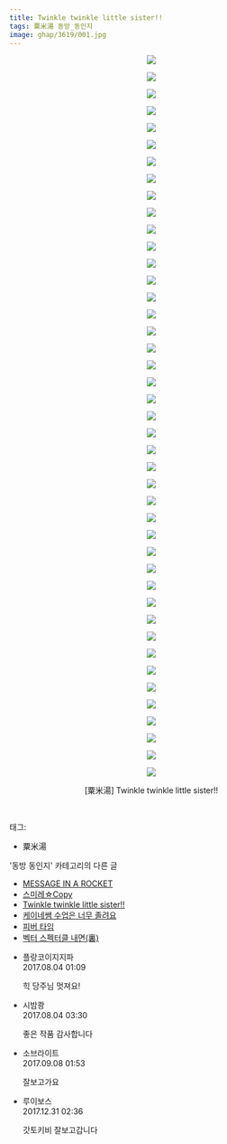 ```yaml
---
title: Twinkle twinkle little sister!!
tags: 粟米湯 동방_동인지
image: ghap/3619/001.jpg
---
```

<div class="article">
<p style="text-align: center; clear: none; float: none;"><img src="{{ site.nasurl }}/ghap/3619/001.jpg"/></p>
<p style="text-align: center; clear: none; float: none;"><img src="{{ site.nasurl }}/ghap/3619/002.jpg"/></p>
<p style="text-align: center; clear: none; float: none;"><img src="{{ site.nasurl }}/ghap/3619/003.jpg"/></p>
<p style="text-align: center; clear: none; float: none;"><img src="{{ site.nasurl }}/ghap/3619/004.jpg"/></p>
<p style="text-align: center; clear: none; float: none;"><img src="{{ site.nasurl }}/ghap/3619/005.jpg"/></p>
<p style="text-align: center; clear: none; float: none;"><img src="{{ site.nasurl }}/ghap/3619/006.jpg"/></p>
<p style="text-align: center; clear: none; float: none;"><img src="{{ site.nasurl }}/ghap/3619/007.jpg"/></p>
<p style="text-align: center; clear: none; float: none;"><img src="{{ site.nasurl }}/ghap/3619/008.jpg"/></p>
<p style="text-align: center; clear: none; float: none;"><img src="{{ site.nasurl }}/ghap/3619/009.jpg"/></p>
<p style="text-align: center; clear: none; float: none;"><img src="{{ site.nasurl }}/ghap/3619/010.jpg"/></p>
<p style="text-align: center; clear: none; float: none;"><img src="{{ site.nasurl }}/ghap/3619/011.jpg"/></p>
<p style="text-align: center; clear: none; float: none;"><img src="{{ site.nasurl }}/ghap/3619/012.jpg"/></p>
<p style="text-align: center; clear: none; float: none;"><img src="{{ site.nasurl }}/ghap/3619/013.jpg"/></p>
<p style="text-align: center; clear: none; float: none;"><img src="{{ site.nasurl }}/ghap/3619/014.jpg"/></p>
<p style="text-align: center; clear: none; float: none;"><img src="{{ site.nasurl }}/ghap/3619/015.jpg"/></p>
<p style="text-align: center; clear: none; float: none;"><img src="{{ site.nasurl }}/ghap/3619/016.jpg"/></p>
<p style="text-align: center; clear: none; float: none;"><img src="{{ site.nasurl }}/ghap/3619/017.jpg"/></p>
<p style="text-align: center; clear: none; float: none;"><img src="{{ site.nasurl }}/ghap/3619/018.jpg"/></p>
<p style="text-align: center; clear: none; float: none;"><img src="{{ site.nasurl }}/ghap/3619/019.jpg"/></p>
<p style="text-align: center; clear: none; float: none;"><img src="{{ site.nasurl }}/ghap/3619/020.jpg"/></p>
<p style="text-align: center; clear: none; float: none;"><img src="{{ site.nasurl }}/ghap/3619/021.jpg"/></p>
<p style="text-align: center; clear: none; float: none;"><img src="{{ site.nasurl }}/ghap/3619/022.jpg"/></p>
<p style="text-align: center; clear: none; float: none;"><img src="{{ site.nasurl }}/ghap/3619/023.jpg"/></p>
<p style="text-align: center; clear: none; float: none;"><img src="{{ site.nasurl }}/ghap/3619/024.jpg"/></p>
<p style="text-align: center; clear: none; float: none;"><img src="{{ site.nasurl }}/ghap/3619/025.jpg"/></p>
<p style="text-align: center; clear: none; float: none;"><img src="{{ site.nasurl }}/ghap/3619/026.jpg"/></p>
<p style="text-align: center; clear: none; float: none;"><img src="{{ site.nasurl }}/ghap/3619/027.jpg"/></p>
<p style="text-align: center; clear: none; float: none;"><img src="{{ site.nasurl }}/ghap/3619/028.jpg"/></p>
<p style="text-align: center; clear: none; float: none;"><img src="{{ site.nasurl }}/ghap/3619/029.jpg"/></p>
<p style="text-align: center; clear: none; float: none;"><img src="{{ site.nasurl }}/ghap/3619/030.jpg"/></p>
<p style="text-align: center; clear: none; float: none;"><img src="{{ site.nasurl }}/ghap/3619/031.jpg"/></p>
<p style="text-align: center; clear: none; float: none;"><img src="{{ site.nasurl }}/ghap/3619/032.jpg"/></p>
<p style="text-align: center; clear: none; float: none;"><img src="{{ site.nasurl }}/ghap/3619/033.jpg"/></p>
<p style="text-align: center; clear: none; float: none;"><img src="{{ site.nasurl }}/ghap/3619/034.jpg"/></p>
<p style="text-align: center; clear: none; float: none;"><img src="{{ site.nasurl }}/ghap/3619/035.jpg"/></p>
<p style="text-align: center; clear: none; float: none;"><img src="{{ site.nasurl }}/ghap/3619/036.jpg"/></p>
<p style="text-align: center; clear: none; float: none;"><img src="{{ site.nasurl }}/ghap/3619/037.jpg"/></p>
<p style="text-align: center; clear: none; float: none;"><img src="{{ site.nasurl }}/ghap/3619/038.jpg"/></p>
<p style="text-align: center; clear: none; float: none;"><img src="{{ site.nasurl }}/ghap/3619/039.jpg"/></p>
<p style="text-align: center; clear: none; float: none;"><img src="{{ site.nasurl }}/ghap/3619/040.jpg"/></p>
<p style="text-align: center; clear: none; float: none;"><img src="{{ site.nasurl }}/ghap/3619/041.jpg"/></p>
<p style="text-align: center; clear: none; float: none;"><img src="{{ site.nasurl }}/ghap/3619/042.jpg"/></p>
<p style="text-align: center; clear: none; float: none;"><img src="{{ site.nasurl }}/ghap/3619/043.jpg"/></p>
<p style="text-align: center; clear: none; float: none;">[粟米湯] Twinkle twinkle little sister!!</p>
<p><br/></p>
</div><div class="tagTrail">
<p>태그: </p>
<ul>
<li>粟米湯</li>
</ul>
</div><div class="another">
<p>'동방 동인지' 카테고리의 다른 글</p>
<ul>
<li><a href="/2017-08-04-ghap_3621">MESSAGE IN A ROCKET</a></li>
<li><a href="/2017-08-04-ghap_3620">스미레☆Copy</a></li>
<li><a href="/2017-08-04-ghap_3619">Twinkle twinkle little sister!!</a></li>
<li><a href="/2017-08-04-ghap_3618">케이네쌤 수업은 너무 졸려요</a></li>
<li><a href="/2017-08-04-ghap_3617">피버 타임</a></li>
<li><a href="/2017-08-04-ghap_3615">벡터 스펙터클 내면(裏)</a></li>
</ul>
</div><div class="cb_module cb_fluid">
<div class="cb_wrt cb_profile">
<div class="comment">
<ul>
<li class="cb_thumb_off" id="comment15051353">
<div class="cb_comment_area">
<div class="cb_info_area">
<div class="cb_section">
<span class="cb_nick_name">플랑코이지지파</span>
</div>
<div class="cb_section">
<span class="cb_date">2017.08.04 01:09 </span>
</div>
</div>
<div class="cb_dsc_comment">
<p class="cb_dsc">
											힉 당주님 멋져요!
										</p>
</div>
</div></li>
<li class="cb_thumb_off" id="comment15051407">
<div class="cb_comment_area">
<div class="cb_info_area">
<div class="cb_section">
<span class="cb_nick_name">시밤쾅</span>
</div>
<div class="cb_section">
<span class="cb_date">2017.08.04 03:30 </span>
</div>
</div>
<div class="cb_dsc_comment">
<p class="cb_dsc">
											좋은 작품 감사합니다
										</p>
</div>
</div></li>
<li class="cb_thumb_off" id="comment15078535">
<div class="cb_comment_area">
<div class="cb_info_area">
<div class="cb_section">
<span class="cb_nick_name">소브라이트</span>
</div>
<div class="cb_section">
<span class="cb_date">2017.09.08 01:53 </span>
</div>
</div>
<div class="cb_dsc_comment">
<p class="cb_dsc">
											잘보고가요
										</p>
</div>
</div></li>
<li class="cb_thumb_off" id="comment15163408">
<div class="cb_comment_area">
<div class="cb_info_area">
<div class="cb_section">
<span class="cb_nick_name">루이보스</span>
</div>
<div class="cb_section">
<span class="cb_date">2017.12.31 02:36 </span>
</div>
</div>
<div class="cb_dsc_comment">
<p class="cb_dsc">
											갓토키비 잘보고갑니다
										</p>
</div>
</div></li>
</ul>
</div>
</div><!-- commentList close -->
</div>